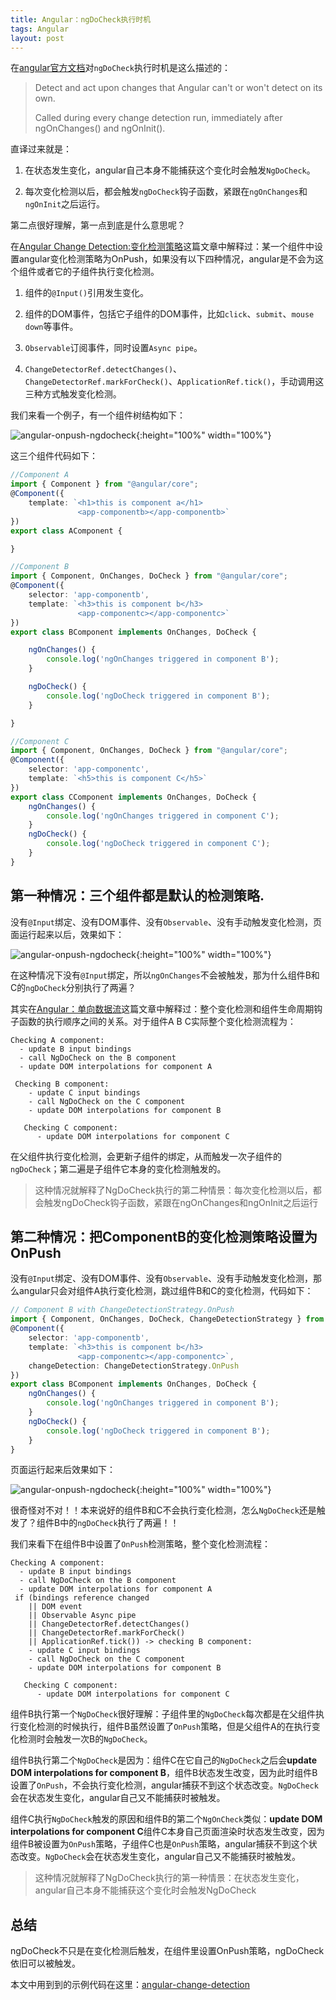 ```yaml
---
title: Angular：ngDoCheck执行时机
tags: Angular
layout: post
---
```


在[angular官方文档](https://angular.io/guide/lifecycle-hooks)对```ngDoCheck```执行时机是这么描述的：

<blockquote>
<p>Detect and act upon changes that Angular can't or won't detect on its own.</p>
<p>Called during every change detection run, immediately after ngOnChanges() and ngOnInit().</p>
</blockquote>

直译过来就是：

 1. 在状态发生变化，angular自己本身不能捕获这个变化时会触发```NgDoCheck```。

 2. 每次变化检测以后，都会触发```ngDoCheck```钩子函数，紧跟在```ngOnChanges```和```ngOnInit```之后运行。

第二点很好理解，第一点到底是什么意思呢？

在[Angular Change Detection:变化检测策略](https://limeii.github.io/2019/06/angular-changeDetectionStrategy-OnPush/)这篇文章中解释过：某一个组件中设置angular变化检测策略为OnPush，如果没有以下四种情况，angular是不会为这个组件或者它的子组件执行变化检测。

1. 组件的```@Input()```引用发生变化。

2. 组件的DOM事件，包括它子组件的DOM事件，比如```click```、```submit```、```mouse down```等事件。

3.  ```Observable```订阅事件，同时设置```Async pipe```。

4.  ```ChangeDetectorRef.detectChanges()```、```ChangeDetectorRef.markForCheck()```、```ApplicationRef.tick()```，手动调用这三种方式触发变化检测。


我们来看一个例子，有一个组件树结构如下：

![angular-onpush-ngdocheck](https://limeii.github.io/assets/images/posts/angular/angular-ngdocheck-onpush-strategy01.png){:height="100%" width="100%"}

这三个组件代码如下：

```ts
//Component A
import { Component } from "@angular/core";
@Component({
    template: `<h1>this is component a</h1>
               <app-componentb></app-componentb>`
})
export class AComponent {

}
```

```ts
//Component B
import { Component, OnChanges, DoCheck } from "@angular/core";
@Component({
    selector: 'app-componentb',
    template: `<h3>this is component b</h3>
               <app-componentc></app-componentc>`
})
export class BComponent implements OnChanges, DoCheck {

    ngOnChanges() {
        console.log('ngOnChanges triggered in component B');
    }

    ngDoCheck() {
        console.log('ngDoCheck triggered in component B');
    }

}
```

```ts
//Component C
import { Component, OnChanges, DoCheck } from "@angular/core";
@Component({
    selector: 'app-componentc',
    template: `<h5>this is component C</h5>`
})
export class CComponent implements OnChanges, DoCheck {
    ngOnChanges() {
        console.log('ngOnChanges triggered in component C');
    }
    ngDoCheck() {
        console.log('ngDoCheck triggered in component C');
    }
}
```

## 第一种情况：三个组件都是默认的检测策略.

没有```@Input```绑定、没有DOM事件、没有```Observable```、没有手动触发变化检测，页面运行起来以后，效果如下：

![angular-onpush-ngdocheck](https://limeii.github.io/assets/images/posts/angular/angular-ngdocheck-onpush-strategy02.png){:height="100%" width="100%"}

在这种情况下没有```@Input```绑定，所以```ngOnChanges```不会被触发，那为什么组件B和C的```ngDoCheck```分别执行了两遍？


其实在[Angular：单向数据流](https://limeii.github.io/2019/06/angular-unidirectional-data-flow/)这篇文章中解释过：整个变化检测和组件生命周期钩子函数的执行顺序之间的关系。对于组件A B C实际整个变化检测流程为：

```
Checking A component:
  - update B input bindings
  - call NgDoCheck on the B component
  - update DOM interpolations for component A
 
 Checking B component:
    - update C input bindings
    - call NgDoCheck on the C component
    - update DOM interpolations for component B
 
   Checking C component:
      - update DOM interpolations for component C
```
在父组件执行变化检测，会更新子组件的绑定，从而触发一次子组件的```ngDoCheck```；第二遍是子组件它本身的变化检测触发的。

<blockquote>
<p>这种情况就解释了NgDoCheck执行的第二种情景：每次变化检测以后，都会触发ngDoCheck钩子函数，紧跟在ngOnChanges和ngOnInit之后运行</p>
</blockquote>

## 第二种情况：把ComponentB的变化检测策略设置为OnPush

没有```@Input```绑定、没有DOM事件、没有```Observable```、没有手动触发变化检测，那么angular只会对组件A执行变化检测，跳过组件B和C的变化检测，代码如下：

```ts
// Component B with ChangeDetectionStrategy.OnPush
import { Component, OnChanges, DoCheck, ChangeDetectionStrategy } from "@angular/core";
@Component({
    selector: 'app-componentb',
    template: `<h3>this is component b</h3>
               <app-componentc></app-componentc>`,
    changeDetection: ChangeDetectionStrategy.OnPush
})
export class BComponent implements OnChanges, DoCheck {
    ngOnChanges() {
        console.log('ngOnChanges triggered in component B');
    }
    ngDoCheck() {
        console.log('ngDoCheck triggered in component B');
    }
}
```

页面运行起来后效果如下：

![angular-onpush-ngdocheck](https://limeii.github.io/assets/images/posts/angular/angular-ngdocheck-onpush-strategy03.png){:height="100%" width="100%"}

很奇怪对不对！！本来说好的组件B和C不会执行变化检测，怎么```NgDoCheck```还是触发了？组件B中的```ngDoCheck```执行了两遍！！


我们来看下在组件B中设置了```OnPush```检测策略，整个变化检测流程：

```
Checking A component:
  - update B input bindings
  - call NgDoCheck on the B component
  - update DOM interpolations for component A
 if (bindings reference changed 
    || DOM event 
    || Observable Async pipe
    || ChangeDetectorRef.detectChanges()
    || ChangeDetectorRef.markForCheck()
    || ApplicationRef.tick()) -> checking B component:
    - update C input bindings
    - call NgDoCheck on the C component
    - update DOM interpolations for component B
 
   Checking C component:
      - update DOM interpolations for component C
```

组件B执行第一个```NgDoCheck```很好理解：子组件里的```NgDoCheck```每次都是在父组件执行变化检测的时候执行，组件B虽然设置了```OnPush```策略，但是父组件A的在执行变化检测时会触发一次B的```NgDoCheck```。


组件B执行第二个```NgDoCheck```是因为：组件C在它自己的```NgDoCheck```之后会**update DOM interpolations for component B**，组件B状态发生改变，因为此时组件B设置了```OnPush```，不会执行变化检测，angular捕获不到这个状态改变。```NgDoCheck```会在状态发生变化，angular自己又不能捕获时被触发。


组件C执行```NgDoCheck```触发的原因和组件B的第二个```NgOnCheck```类似：**update DOM interpolations for component C**组件C本身自己页面渲染时状态发生改变，因为组件B被设置为```OnPush```策略，子组件C也是```OnPush```策略，angular捕获不到这个状态改变。```NgDoCheck```会在状态发生变化，angular自己又不能捕获时被触发。

<blockquote>
<p>这种情况就解释了NgDoCheck执行的第一种情景：在状态发生变化，angular自己本身不能捕获这个变化时会触发NgDoCheck</p>
</blockquote>

## 总结

ngDoCheck不只是在变化检测后触发，在组件里设置OnPush策略，ngDoCheck依旧可以被触发。


本文中用到到的示例代码在这里：[angular-change-detection](https://github.com/LiMeii/angular-change-detection)